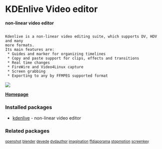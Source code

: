 # KDEnlive Video editor

__non-linear video editor__

```

Kdenlive is a non-linear video editing suite, which supports DV, HDV and many
more formats.
Its main features are:
 * Guides and marker for organizing timelines
 * Copy and paste support for clips, effects and transitions
 * Real time changes
 * FireWire and Video4Linux capture
 * Screen grabbing
 * Exporting to any by FFMPEG supported format

```

![](https://screenshots.debian.net/thumbnail/kdenlive/)


 **[Homepage](http://www.kdenlive.org/)**

### Installed packages

* [kdenlive](https://packages.debian.org/stretch/kdenlive) - non-linear video editor

### Related packages

<sub> [openshot](https://packages.debian.org/stretch/openshot) [blender](https://packages.debian.org/stretch/blender) [devede](https://packages.debian.org/stretch/devede) [dvdauthor](https://packages.debian.org/stretch/dvdauthor) [imagination](https://packages.debian.org/stretch/imagination) [ffdiaporama](https://packages.debian.org/stretch/ffdiaporama) [stopmotion](https://packages.debian.org/stretch/stopmotion) [screenkey](https://packages.debian.org/stretch/screenkey)  </sub>
